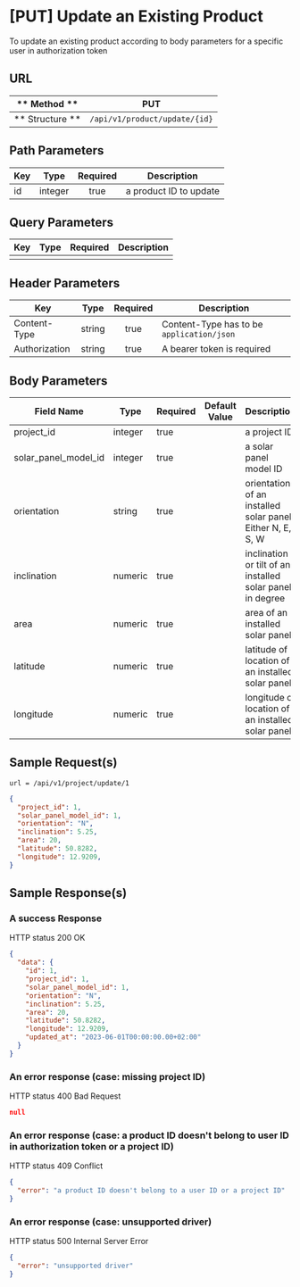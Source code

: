 # [PUT] Update an Existing Product  

To update an existing product according to body parameters for a specific user in authorization token

## URL

| ** Method **    | PUT                           | 
| --------------- | ----------------------------- | 
| ** Structure ** | `/api/v1/product/update/{id}` |


## Path Parameters

| Key       | Type      | Required     | Description                     |
| --------- | :-------: | :----------: | ------------------------------- |
| id        | integer   | true         | a product ID to update          |


## Query Parameters

| Key                | Type      | Required  | Description                   |
| ------------------ | :-------: | :-------: | ----------------------------- |
|                    |           |           |                               |


## Header Parameters

| Key                 | Type       | Required  | Description                                 |
| ------------------- | :--------: | :-------: | ------------------------------------------- |
| Content-Type        | string     | true      | Content-Type has to be `application/json`   |
| Authorization       | string     | true      | A bearer token is required                  |


## Body Parameters

| Field Name           | Type     | Required | Default Value   |  Description                                               |
| -------------------- | -------- | -------- | --------------- | ---------------------------------------------------------- |
| project_id           | integer  | true     |                 | a project ID                                               |
| solar_panel_model_id | integer  | true     |                 | a solar panel model ID                                     |
| orientation          | string   | true     |                 | orientation of an installed solar panel Either N, E, S, W  |
| inclination          | numeric  | true     |                 | inclination or tilt of an installed solar panel in degree  |
| area                 | numeric  | true     |                 | area of an installed solar panel                           |
| latitude             | numeric  | true     |                 | latitude of location of an installed solar panel           |
| longitude            | numeric  | true     |                 | longitude of location of an installed solar panel          |

## Sample Request(s) 
```
url = /api/v1/project/update/1
```
```json
{
  "project_id": 1,
  "solar_panel_model_id": 1,
  "orientation": "N",
  "inclination": 5.25,
  "area": 20,
  "latitude": 50.8282,
  "longitude": 12.9209,
}
```

## Sample Response(s)
### A success Response
HTTP status 200 OK
```json
{
  "data": {
    "id": 1,
    "project_id": 1,
    "solar_panel_model_id": 1,
    "orientation": "N",
    "inclination": 5.25,
    "area": 20,
    "latitude": 50.8282,
    "longitude": 12.9209,
    "updated_at": "2023-06-01T00:00:00.00+02:00"
  }
}
```

### An error response (case: missing project ID)
HTTP status 400 Bad Request
```json
null
```

### An error response (case: a product ID doesn't belong to user ID in authorization token or a project ID)
HTTP status 409 Conflict
```json
{
  "error": "a product ID doesn't belong to a user ID or a project ID"
}
```

### An error response (case: unsupported driver)
HTTP status 500 Internal Server Error
```json
{
  "error": "unsupported driver"
}
```
